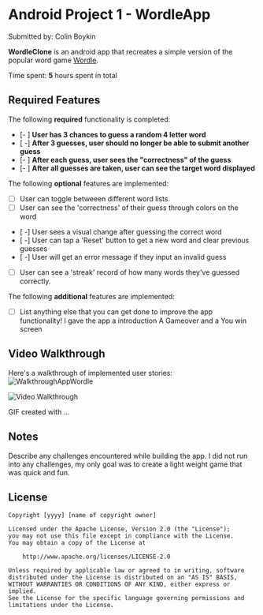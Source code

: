 # Android Project 1 - WordleApp

Submitted by: Colin Boykin

**WordleClone** is an android app that recreates a simple version of the popular word game [Wordle](https://www.nytimes.com/games/wordle/index.html). 

Time spent: **5** hours spent in total

## Required Features

The following **required** functionality is completed:

- [- ] **User has 3 chances to guess a random 4 letter word**
- [ -] **After 3 guesses, user should no longer be able to submit another guess**
- [- ] **After each guess, user sees the "correctness" of the guess**
- [- ] **After all guesses are taken, user can see the target word displayed**

The following **optional** features are implemented:

- [ ] User can toggle betweeen different word lists
- [ ] User can see the 'correctness' of their guess through colors on the word 
- [ -] User sees a visual change after guessing the correct word
- [ -] User can tap a 'Reset' button to get a new word and clear previous guesses
- [ -] User will get an error message if they input an invalid guess
- [ ] User can see a 'streak' record of how many words they've guessed correctly.

The following **additional** features are implemented:

* [ ] List anything else that you can get done to improve the app functionality!
I gave the app a introduction
A Gameover and a You win screen

## Video Walkthrough

Here's a walkthrough of implemented user stories:
![WalkthroughAppWordle](https://user-images.githubusercontent.com/123262276/221670989-769ae382-f3b2-45dd-b83f-04c8aa496122.gif)


<img src='http://i.imgur.com/link/to/your/gif/file.gif' title='Video Walkthrough' width='' alt='Video Walkthrough' />

<!-- Replace this with whatever GIF tool you used! -->
GIF created with ...  
<!-- Recommended tools:
[Kap](https://getkap.co/) for macOS
[ScreenToGif](https://www.screentogif.com/) for Windows
[peek](https://github.com/phw/peek) for Linux. -->

## Notes

Describe any challenges encountered while building the app.
I did not run into any challenges, my only goal was to create a light weight game that was quick and fun.

## License

    Copyright [yyyy] [name of copyright owner]

    Licensed under the Apache License, Version 2.0 (the "License");
    you may not use this file except in compliance with the License.
    You may obtain a copy of the License at

        http://www.apache.org/licenses/LICENSE-2.0

    Unless required by applicable law or agreed to in writing, software
    distributed under the License is distributed on an "AS IS" BASIS,
    WITHOUT WARRANTIES OR CONDITIONS OF ANY KIND, either express or implied.
    See the License for the specific language governing permissions and
    limitations under the License.
